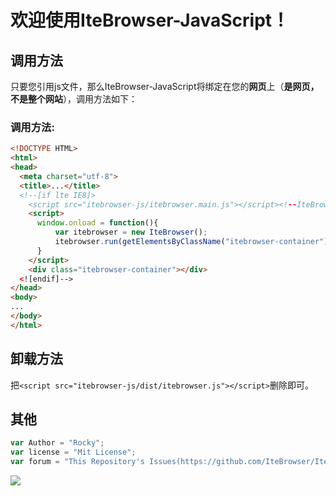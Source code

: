 # 欢迎使用IteBrowser-JavaScript！
## 调用方法
只要您引用js文件，那么IteBrowser-JavaScript将绑定在您的**网页**上（**__是网页，不是整个网站__**），调用方法如下：<br>
### 调用方法:
```html
<!DOCTYPE HTML>
<html>
<head>
  <meta charset="utf-8">
  <title>...</title>
  <!--[if lte IE8]>
    <script src="itebrowser-js/itebrowser.main.js"></script><!--IteBrowser By Rocky(This is WaterMark)-->
    <script>
      window.onload = function(){
          var itebrowser = new IteBrowser();
          itebrowser.run(getElementsByClassName("itebrowser-container"));
      }
    </script>
    <div class="itebrowser-container"></div>
  <![endif]-->
</head>
<body>
...
</body>
</html>
```
## 卸载方法
把`<script src="itebrowser-js/dist/itebrowser.js"></script>`删除即可。
## 其他
```javascript
var Author = "Rocky";
var license = "Mit License";
var forum = "This Repository's Issues(https://github.com/IteBrowser/IteBrowser-JS/issues)";
```
<img src="https://itebrowser.github.io/myfolder/files/img/him.png" />
